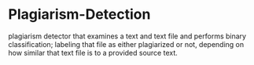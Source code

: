 # Plagiarism-Detection
plagiarism detector that examines a text and text file and performs binary classification; labeling that file as either plagiarized or not, depending on how similar that text file is to a provided source text.
